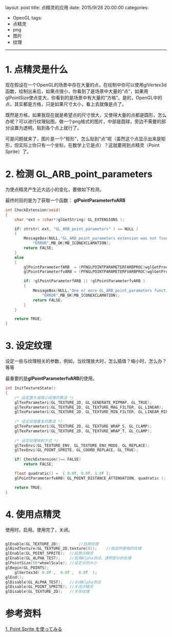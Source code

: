 layout: post
title: 点精灵的应用
date: 2015/9/28 20:00:00
categories: 
- OpenGL
tags: 
- 点精灵
- png
- 图片
- 纹理
---

#

# 1. 点精灵是什么

现在假设在一个OpenGL的场景中存在大量的点，在绘制中你可以使用glVertex3d函数，绘制出来后，如果点很小，你看到了是场景中大量的“点”，如果用glPointSize使点变大，你看到的是场景中有大量的“方格”。是的，OpenGL中的点，其实都是方格，只是如果尺寸太小，看上去就像是点了。

既然是方格，如果我现在就是希望点的尺寸很大，又使得大量的点都是圆形，怎么办呢？可以进行纹理贴图。做一个png格式的图片，中部是圆球，旁边不需要的部分设置为透明，贴到各个点上就行了。

可是问题就来了，图片是一个“矩形”，怎么贴到“点”呢（虽然这个点显示出来是矩形，但实际上你只有一个坐标，在数学上它是点）？这就要用到点精灵（Point Sprite）了。

# 2. 检测 GL_ARB_point_parameters

为使点精灵产生近大远小的变化，要做如下检测。

最终的目的是为了获取一个函数： **glPointParameterfvARB**

```cpp
int CheckExtension(void)
{
	char *ext = (char*)glGetString( GL_EXTENSIONS );

    if( strstr( ext, "GL_ARB_point_parameters" ) == NULL )
    {
        MessageBox(NULL,"GL_ARB_point_parameters extension was not found",
            "ERROR",MB_OK|MB_ICONEXCLAMATION);
        return FALSE;
    }
    else
    {
        glPointParameterfARB  = (PFNGLPOINTPARAMETERFARBPROC)wglGetProcAddress("glPointParameterfARB");
        glPointParameterfvARB = (PFNGLPOINTPARAMETERFVARBPROC)wglGetProcAddress("glPointParameterfvARB");

        if( !glPointParameterfARB || !glPointParameterfvARB )
        {
            MessageBox(NULL,"One or more GL_ARB_point_parameters functions were not found",
                "ERROR",MB_OK|MB_ICONEXCLAMATION);
            return FALSE;
        }
    }

	return TRUE;
}
```

# 3. 设定纹理

设定一些与纹理相关的参数，例如，当纹理放大时，怎么插值？缩小时，怎么办？等等

最重要的是**glPointParameterfvARB**的使用。

```cpp
int InitTextureState()
{
	/* 设定放大或缩小纹理的算法 */
	glTexParameteri(GL_TEXTURE_2D, GL_GENERATE_MIPMAP, GL_TRUE);
	glTexParameteri(GL_TEXTURE_2D, GL_TEXTURE_MAG_FILTER, GL_LINEAR);
	glTexParameteri(GL_TEXTURE_2D, GL_TEXTURE_MIN_FILTER, GL_LINEAR_MIPMAP_LINEAR);
  
	/* 设定纹理重复的算法 */
	glTexParameteri(GL_TEXTURE_2D, GL_TEXTURE_WRAP_S, GL_CLAMP);
	glTexParameteri(GL_TEXTURE_2D, GL_TEXTURE_WRAP_T, GL_CLAMP);
  
	/* 设定纹理映射方式 */
	glTexEnvi(GL_TEXTURE_ENV, GL_TEXTURE_ENV_MODE, GL_REPLACE);
	glTexEnvi(GL_POINT_SPRITE, GL_COORD_REPLACE, GL_TRUE);

	if( CheckExtension()== FALSE)
		return FALSE;

	float quadratic[] =  { 0.0f, 0.0f, 1.0f };
    glPointParameterfvARB( GL_POINT_DISTANCE_ATTENUATION, quadratic );

	return TRUE;
}
```

# 4. 使用点精灵

使用时，启用。使用完了，关闭。

```cpp

glEnable(GL_TEXTURE_2D);		//启用纹理
glBindTexture(GL_TEXTURE_2D,texture[0]);	//指定所使用的纹理
glEnable(GL_POINT_SPRITE);	//启用点精灵
glEnable(GL_ALPHA_TEST);	//启用Alpha测试，透明部分的处理
glPointSize(50*wheelScale);	//设定点的大小
glBegin(GL_POINTS);
	glVertex3d( 0.0f ,  0.0f ,  0.0f  );
glEnd();
glDisable(GL_ALPHA_TEST);	//关闭Alpha测试
glDisable(GL_POINT_SPRITE);	//关闭点精灵
glDisable(GL_TEXTURE_2D);	//关闭纹理

```


# 参考资料

[1. Point Sprite を使ってみる](http://marina.sys.wakayama-u.ac.jp/~tokoi/?date=20060227)
